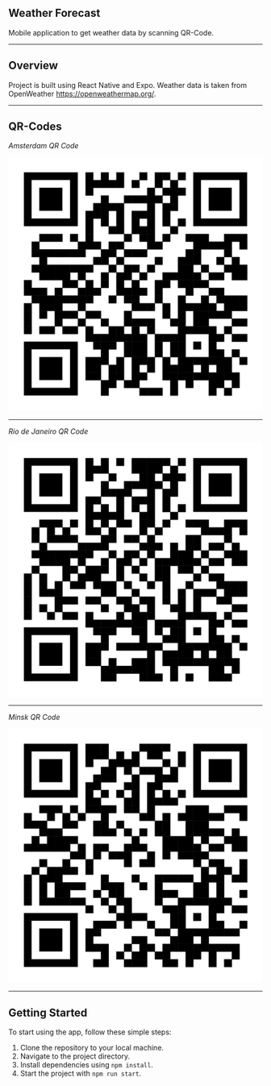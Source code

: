 ## Weather Forecast

Mobile application to get weather data by scanning QR-Code.

---

## Overview

Project is built using React Native and Expo. Weather data is taken from OpenWeather https://openweathermap.org/.

---

## QR-Codes

_Amsterdam QR Code_

![Amster](src/assets/qr/Amster7cnt.svg)

---

_Rio de Janeiro QR Code_

![Rio](src/assets/qr/Rio7cnt.svg)

---

_Minsk QR Code_

![Minsk](src/assets/qr/Minsk7cnt.svg)

---

## Getting Started

To start using the app, follow these simple steps:

1. Clone the repository to your local machine.
2. Navigate to the project directory.
3. Install dependencies using `npm install`.
4. Start the project with `npm run start`.
